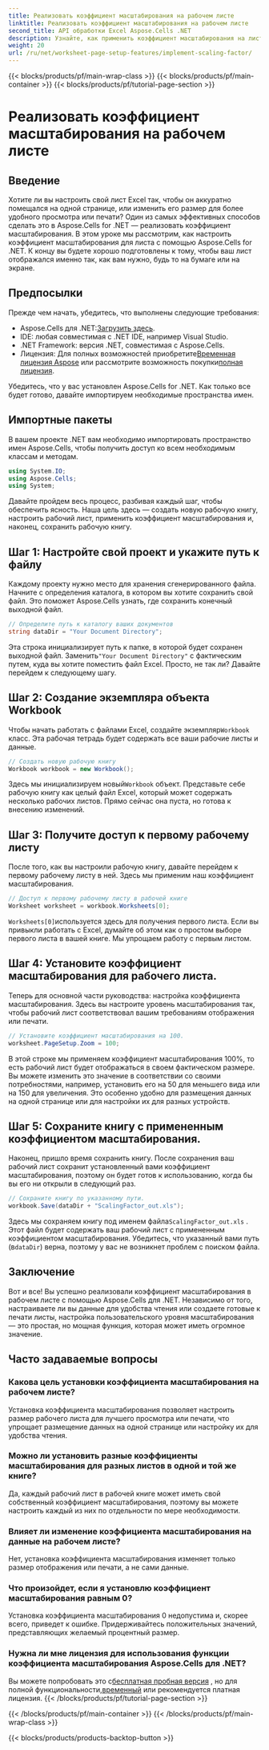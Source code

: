 ```yaml
---
title: Реализовать коэффициент масштабирования на рабочем листе
linktitle: Реализовать коэффициент масштабирования на рабочем листе
second_title: API обработки Excel Aspose.Cells .NET
description: Узнайте, как применить коэффициент масштабирования на листе с помощью Aspose.Cells для .NET с пошаговым руководством, примерами и часто задаваемыми вопросами. Идеально подходит для плавного масштабирования.
weight: 20
url: /ru/net/worksheet-page-setup-features/implement-scaling-factor/
---
```


{{< blocks/products/pf/main-wrap-class >}}
{{< blocks/products/pf/main-container >}}
{{< blocks/products/pf/tutorial-page-section >}}

# Реализовать коэффициент масштабирования на рабочем листе

## Введение

Хотите ли вы настроить свой лист Excel так, чтобы он аккуратно помещался на одной странице, или изменить его размер для более удобного просмотра или печати? Один из самых эффективных способов сделать это в Aspose.Cells for .NET — реализовать коэффициент масштабирования. В этом уроке мы рассмотрим, как настроить коэффициент масштабирования для листа с помощью Aspose.Cells for .NET. К концу вы будете хорошо подготовлены к тому, чтобы ваш лист отображался именно так, как вам нужно, будь то на бумаге или на экране.

## Предпосылки

Прежде чем начать, убедитесь, что выполнены следующие требования:

-  Aspose.Cells для .NET:[Загрузить здесь](https://releases.aspose.com/cells/net/).
- IDE: любая совместимая с .NET IDE, например Visual Studio.
- .NET Framework: версия .NET, совместимая с Aspose.Cells.
-  Лицензия: Для полных возможностей приобретите[Временная лицензия Aspose](https://purchase.aspose.com/temporary-license/) или рассмотрите возможность покупки[полная лицензия](https://purchase.aspose.com/buy).

Убедитесь, что у вас установлен Aspose.Cells for .NET. Как только все будет готово, давайте импортируем необходимые пространства имен.


## Импортные пакеты

В вашем проекте .NET вам необходимо импортировать пространство имен Aspose.Cells, чтобы получить доступ ко всем необходимым классам и методам.

```csharp
using System.IO;
using Aspose.Cells;
using System;
```

Давайте пройдем весь процесс, разбивая каждый шаг, чтобы обеспечить ясность. Наша цель здесь — создать новую рабочую книгу, настроить рабочий лист, применить коэффициент масштабирования и, наконец, сохранить рабочую книгу. 

## Шаг 1: Настройте свой проект и укажите путь к файлу

Каждому проекту нужно место для хранения сгенерированного файла. Начните с определения каталога, в котором вы хотите сохранить свой файл. Это поможет Aspose.Cells узнать, где сохранить конечный выходной файл.

```csharp
// Определите путь к каталогу ваших документов
string dataDir = "Your Document Directory";
```


 Эта строка инициализирует путь к папке, в которой будет сохранен выходной файл. Заменить`"Your Document Directory"` с фактическим путем, куда вы хотите поместить файл Excel. Просто, не так ли? Давайте перейдем к следующему шагу.


## Шаг 2: Создание экземпляра объекта Workbook

 Чтобы начать работать с файлами Excel, создайте экземпляр`Workbook` класс. Эта рабочая тетрадь будет содержать все ваши рабочие листы и данные.

```csharp
// Создать новую рабочую книгу
Workbook workbook = new Workbook();
```


 Здесь мы инициализируем новый`Workbook` объект. Представьте себе рабочую книгу как целый файл Excel, который может содержать несколько рабочих листов. Прямо сейчас она пуста, но готова к внесению изменений.


## Шаг 3: Получите доступ к первому рабочему листу

После того, как вы настроили рабочую книгу, давайте перейдем к первому рабочему листу в ней. Здесь мы применим наш коэффициент масштабирования.

```csharp
// Доступ к первому рабочему листу в рабочей книге
Worksheet worksheet = workbook.Worksheets[0];
```


`Worksheets[0]`используется здесь для получения первого листа. Если вы привыкли работать с Excel, думайте об этом как о простом выборе первого листа в вашей книге. Мы упрощаем работу с первым листом.


## Шаг 4: Установите коэффициент масштабирования для рабочего листа.

Теперь для основной части руководства: настройка коэффициента масштабирования. Здесь вы настроите уровень масштабирования так, чтобы рабочий лист соответствовал вашим требованиям отображения или печати.

```csharp
// Установите коэффициент масштабирования на 100.
worksheet.PageSetup.Zoom = 100;
```


В этой строке мы применяем коэффициент масштабирования 100%, то есть рабочий лист будет отображаться в своем фактическом размере. Вы можете изменить это значение в соответствии со своими потребностями, например, установить его на 50 для меньшего вида или на 150 для увеличения. Это особенно удобно для размещения данных на одной странице или для настройки их для разных устройств.


## Шаг 5: Сохраните книгу с примененным коэффициентом масштабирования.

Наконец, пришло время сохранить книгу. После сохранения ваш рабочий лист сохранит установленный вами коэффициент масштабирования, поэтому он будет готов к использованию, когда бы вы его ни открыли в следующий раз.

```csharp
// Сохраните книгу по указанному пути.
workbook.Save(dataDir + "ScalingFactor_out.xls");
```


 Здесь мы сохраняем книгу под именем файла`ScalingFactor_out.xls` . Этот файл будет содержать ваш рабочий лист с примененным коэффициентом масштабирования. Убедитесь, что указанный вами путь (в`dataDir`) верна, поэтому у вас не возникнет проблем с поиском файла.


## Заключение

Вот и все! Вы успешно реализовали коэффициент масштабирования в рабочем листе с помощью Aspose.Cells для .NET. Независимо от того, настраиваете ли вы данные для удобства чтения или создаете готовые к печати листы, настройка пользовательского уровня масштабирования — это простая, но мощная функция, которая может иметь огромное значение.

## Часто задаваемые вопросы

### Какова цель установки коэффициента масштабирования на рабочем листе?  
Установка коэффициента масштабирования позволяет настроить размер рабочего листа для лучшего просмотра или печати, что упрощает размещение данных на одной странице или настройку их для удобства чтения.

### Можно ли установить разные коэффициенты масштабирования для разных листов в одной и той же книге?  
Да, каждый рабочий лист в рабочей книге может иметь свой собственный коэффициент масштабирования, поэтому вы можете настроить каждый из них по отдельности по мере необходимости.

### Влияет ли изменение коэффициента масштабирования на данные на рабочем листе?  
Нет, установка коэффициента масштабирования изменяет только размер отображения или печати, а не сами данные.

### Что произойдет, если я установлю коэффициент масштабирования равным 0?  
Установка коэффициента масштабирования 0 недопустима и, скорее всего, приведет к ошибке. Придерживайтесь положительных значений, представляющих желаемый процентный размер.

### Нужна ли мне лицензия для использования функции коэффициента масштабирования Aspose.Cells для .NET?  
 Вы можете попробовать это с[бесплатная пробная версия](https://releases.aspose.com/) , но для полной функциональности,[временный](https://purchase.aspose.com/temporary-license/) или рекомендуется платная лицензия.
{{< /blocks/products/pf/tutorial-page-section >}}

{{< /blocks/products/pf/main-container >}}
{{< /blocks/products/pf/main-wrap-class >}}

{{< blocks/products/products-backtop-button >}}
